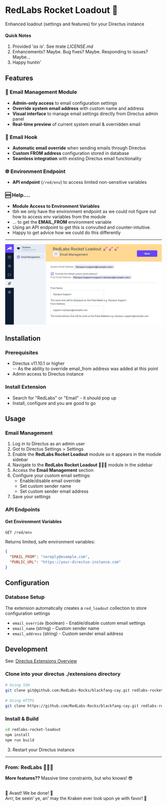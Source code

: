 # RedLabs Rocket Loadout 🚀

Enhanced loadout (settings and features) for your Directus instance  

#### Quick Notes
1. Provided '_as is_'. See πrate _LICENSE.md_
2. Enhancements? Maybe. Bug fixes? Maybe. Responding to issues? Maybe...
3. Happy huntin'


## Features

### 📧 Email Management Module
- **Admin-only access** to email configuration settings
- **Override system email address** with custom name and address
- **Visual interface** to manage email settings directly from Directus admin panel
- **Real-time preview** of current system email & overridden email

### 🔗 Email Hook
- **Automatic email override** when sending emails through Directus
- **Custom FROM address** configuration stored in database
- **Seamless integration** with existing Directus email functionality

### 🌐 Environment Endpoint
- **API endpoint** (`/red/env`) to access limited non-sensitive variables

### 🆘 Help....
- **Module Access to Environment Variables** 
- tbh we only have the environment endpoint as we could not figure out how to access env variables from the module  
- ... to get the __EMAIL_FROM__ environment variable
- Using an API endpoint to get this is convulted and counter-intuitive.
- Happy to get advice how we could do this differently

---
![](./screenshots/redlabs-email-management.jpg)


## Installation

### Prerequisites
- Directus v11.10.1 or higher  
    -- As the ability to override email_from address was added at this point
- Admin access to Directus instance

### Install Extension
- Search for "RedLabs" or "Email" - it should pop up
- Install, configure and you are good to go

## Usage

### Email Management
1. Log in to Directus as an admin user
2. Got to Directus Settings > Settings
3. Enable the __RedLabs Rocket Loadout__ module so it appears in the module sidebar
2. Navigate to the **RedLabs Rocket Loadout 🚀🚀🚀** module in the sidebar
3. Access the **Email Management** section
4. Configure your custom email settings:
   - Enable/disable email override
   - Set custom sender name
   - Set custom sender email address
5. Save your settings

### API Endpoints

#### Get Environment Variables
```
GET /red/env
```

Returns limited, safe environment variables:
```json
{
  "EMAIL_FROM": "noreply@example.com",
  "PUBLIC_URL": "https://your-directus-instance.com"
}
```

## Configuration

### Database Setup
The extension automatically creates a `red_loadout` collection to store configuration settings
- `email_override` (boolean) - Enable/disable custom email settings
- `email_name` (string) - Custom sender name
- `email_address` (string) - Custom sender email address

## Development

See: [Directus Extensions Overview](https://directus.io/docs/guides/extensions/overview)

### Clone into your directus ./extensions directory
```bash
# Using SSH
git clone git@github.com:RedLabs-Rocks/blackfang-cay.git redlabs-rocket-loadout

# Using HTTPS
git clone https://github.com/RedLabs-Rocks/blackfang-cay.git redlabs-rocket-loadout
```

### Install & Build
```bash
cd redlabs-rocket-loadout
npm install
npm run build
```
3. Restart your Directus instance

---

### From: RedLabs 🚀🚀🚀  
**More features??** Massive time constraints, but who knows! 😎  
<br/>

🏴 Avast! We be done! 🏴   
Arrr, be seein’ ye, an' may the Kraken ever look upon ye with favor! 🐙  
